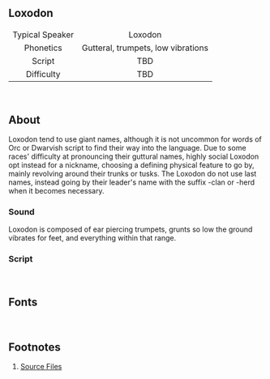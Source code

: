 <!-- Loxodon -->
<!-- %%SCRIPT%% -->

<!-- Reference URLS -->
[Repo Files]: https://github.com/Tougher-Together-DnD/default-game-assets/tree/main/special-setup/speak-languages "Tougher Together Files"

<!-- Default Fonts -->
[Arcane-Font]: https://github.com/Tougher-Together-DnD/common-assets/blob/main/fonts/retra.zip  
[Barazhad-Font]: https://github.com/Tougher-Together-DnD/common-assets/blob/main/fonts/barazhad.zip  
[Dethek-Font]: https://github.com/Tougher-Together-DnD/common-assets/blob/main/fonts/dethek-stone.zip  
[Druidic-Font]: https://github.com/Tougher-Together-DnD/common-assets/blob/main/fonts/dethek-stone.zip  
[Eladrin-Font]: https://github.com/Tougher-Together-DnD/common-assets/blob/main/fonts/eldarin.zip  
[Espruar-Font]: https://github.com/Tougher-Together-DnD/common-assets/blob/main/fonts/olde-espruar.zip  
[Gnomish-Font]: https://github.com/Tougher-Together-DnD/common-assets/blob/main/fonts/rpg-katakana.zip  
[Iokharic-Font]: https://github.com/Tougher-Together-DnD/common-assets/blob/main/fonts/iokharic.zip  
[Thorass-Font]: https://github.com/Tougher-Together-DnD/common-assets/blob/main/fonts/kingthings-conundrum.zip  

<!-- Default Script Map Images -->
[Arcane-Map]: https://raw.githubusercontent.com/Tougher-Together-DnD/common-assets/main/fonts/images/retra-font-charmap.png  
[Barazhad-Map]: https://raw.githubusercontent.com/Tougher-Together-DnD/common-assets/main/fonts/images/barazhad-font-charmap.png  
[Dethek-Map]: https://raw.githubusercontent.com/Tougher-Together-DnD/common-assets/main/fonts/images/dethek-stone-font-charmap.png  
[Druidic-Map]: https://raw.githubusercontent.com/Tougher-Together-DnD/common-assets/main/fonts/images/bamum-symbols-1-font-charmap.png  
[Eladrin-Map]: https://raw.githubusercontent.com/Tougher-Together-DnD/common-assets/main/fonts/images/eladrin-font-charmap.png  
[Espruar-Map]: https://raw.githubusercontent.com/Tougher-Together-DnD/common-assets/main/fonts/images/olde-espruar-font-charmap.png  
[Gnomish-Map]: https://raw.githubusercontent.com/Tougher-Together-DnD/common-assets/main/fonts/images/rpg-katakana-font-charmap.png  
[Iokharic-Map]: https://raw.githubusercontent.com/Tougher-Together-DnD/common-assets/main/fonts/images/iokharic-font-charmap.png  
[Thorass-Map]: https://raw.githubusercontent.com/Tougher-Together-DnD/common-assets/main/fonts/images/kingthings-conundrum-font-charmap.png  

<style>
/* CSS style for NaturalCrit Homebrew render. */
.phb#p1{ text-align:left; }
.phb#p1:after{ display:none; }
.phb p+p { margin-top:.2em; }
.phb blockquote { margin-top:1em; margin-bottom:2em; }
.phb h1, .phb h2, .phb h3, .phb h4, sup, span { color:#006699; }
span { font-weight:bold; }
ul li { line-height:2; }
.phb table tbody tr td { border:1px solid #1C6EA4; }
th:empty { display:none; }
</style>

## Loxodon
| <!-- --> | <!-- --> |
|:---:|:---:|
| Typical Speaker | Loxodon |
| Phonetics | Gutteral, trumpets, low vibrations |
| Script | TBD |
| Difficulty | TBD |
<!-- ★ ☆ -->
<br>

## About
Loxodon tend to use giant names, although it is not uncommon for words of Orc or Dwarvish script to find their way into the language. Due to some races' difficulty at pronouncing their guttural names, highly social Loxodon opt instead for a nickname, choosing a defining physical feature to go by, mainly revolving around their trunks or tusks. The Loxodon do not use last names, instead going by their leader's name with the suffix -clan or -herd when it becomes necessary.

### Sound
Loxodon is composed of ear piercing trumpets, grunts so low the ground vibrates for feet, and everything within that range.

### Script

<br>

## Fonts

<!-- Link to [%%SCRIPT%% Font][%%SCRIPT%%-Font]. -->

<!-- ![Script Image][%%SCRIPT%%-Map] -->

<br>

## Footnotes
1. [Source Files][Repo Files]
